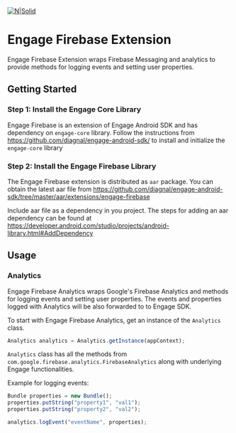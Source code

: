 [![N|Solid](http://i.imgur.com/iz9YsTS.png)](https://diagnal.com)
# Engage Firebase Extension #
Engage Firebase Extension wraps Firebase Messaging and analytics to provide methods for logging events and setting user properties.

## Getting Started
### Step 1: Install the Engage Core Library
Engage Firebase is an extension of Engage Android SDK and has dependency on `engage-core` library.
Follow the instructions from https://github.com/diagnal/engage-android-sdk/ to install and initialize the `engage-core` library

### Step 2:  Install the Engage Firebase Library
 The Engage Firebase extension is distributed as `aar` package. You can obtain the latest aar file from https://github.com/diagnal/engage-android-sdk/tree/master/aar/extensions/engage-firebase

Include aar file as a dependency in you project. The steps for adding an aar dependency can be found at https://developer.android.com/studio/projects/android-library.html#AddDependency

## Usage

### Analytics

Engage Firebase Analytics  wraps Google's Firebase Analytics and methods for logging events and setting user properties. The events and properties logged with Analytics will be also forwarded to to Engage SDK.

To start with Engage Firebase Analytics, get an instance of the `Analytics` class.
 
```javascript
Analytics analytics = Analytics.getInstance(appContext);
```
`Analytics` class has all the methods from `com.google.firebase.analytics.FirebaseAnalytics` along with underlying Engage functionalities.

Example for logging events:

```javascript
Bundle properties = new Bundle();
properties.putString("property1", "val1");
properties.putString("property2", "val2");

analytics.logEvent("eventName", properties);
```